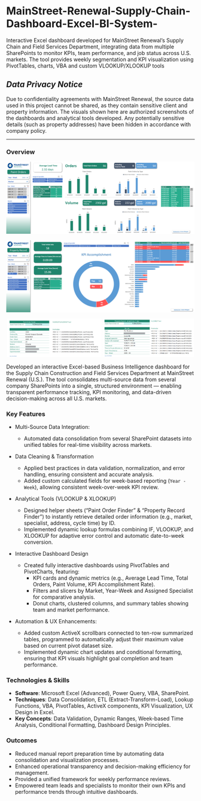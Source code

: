 # **MainStreet-Renewal-Supply-Chain-Dashboard-Excel-BI-System-**
Interactive Excel dashboard developed for MainStreet Renewal’s Supply Chain and Field Services Department, integrating data from multiple SharePoints to monitor KPIs, team performance, and job status across U.S. markets. The tool provides weekly segmentation and KPI visualization using PivotTables, charts, VBA and custom VLOOKUP/XLOOKUP tools

## **_Data Privacy Notice_**
Due to confidentiality agreements with MainStreet Renewal, the source data used in this project cannot be shared, as they contain sensitive client and property information.
The visuals shown here are authorized screenshots of the dashboards and analytical tools developed. Any potentially sensitive details (such as property addresses) have been hidden in accordance with company policy.

---

### Overview

![PO Dashboard](https://raw.githubusercontent.com/LucianoMalagola/MainStreet-Renewal-Supply-Chain-Dashboard-Excel-BI-System-/refs/heads/main/Excel%20Dashboard%20-%20MainStreet%20Renewal/1_PO_dashboard.png)

![Initials Dashboard](https://raw.githubusercontent.com/LucianoMalagola/MainStreet-Renewal-Supply-Chain-Dashboard-Excel-BI-System-/refs/heads/main/Excel%20Dashboard%20-%20MainStreet%20Renewal/3_Initials_dashboard.png)

<p align="center">
  <img src="https://raw.githubusercontent.com/LucianoMalagola/MainStreet-Renewal-Supply-Chain-Dashboard-Excel-BI-System-/main/Excel%20Dashboard%20-%20MainStreet%20Renewal/2_PO_tool.png" width="50%" alt="Paint Order Finder">
  <img src="https://raw.githubusercontent.com/LucianoMalagola/MainStreet-Renewal-Supply-Chain-Dashboard-Excel-BI-System-/main/Excel%20Dashboard%20-%20MainStreet%20Renewal/4_Initials_tool.png" width="48.5%" alt="Initials Tool">
</p>

Developed an interactive Excel-based Business Intelligence dashboard for the Supply Chain Construction and Field Services Department at MainStreet Renewal (U.S.).
The tool consolidates multi-source data from several company SharePoints into a single, structured environment — enabling transparent performance tracking, KPI monitoring, and data-driven decision-making across all U.S. markets.

### Key Features
- Multi-Source Data Integration:
  - Automated data consolidation from several SharePoint datasets into unified tables for real-time visibility across markets.

- Data Cleaning & Transformation
  - Applied best practices in data validation, normalization, and error handling, ensuring consistent and accurate analysis.
  - Added custom calculated fields for week-based reporting (`Year - Week`), allowing consistent week-over-week KPI review.

- Analytical Tools (VLOOKUP & XLOOKUP)
  - Designed helper sheets (“Paint Order Finder” & “Property Record Finder”) to instantly retrieve detailed order information (e.g., market, specialist, address, cycle time) by ID.
  - Implemented dynamic lookup formulas combining IF, VLOOKUP, and XLOOKUP for adaptive error control and automatic date-to-week conversion.

- Interactive Dashboard Design
  - Created fully interactive dashboards using PivotTables and PivotCharts, featuring:
    - KPI cards and dynamic metrics (e.g., Average Lead Time, Total Orders, Paint Volume, KPI Accomplishment Rate).
    - Filters and slicers by Market, Year-Week and Assigned Specialist for comparative analysis.
    - Donut charts, clustered columns, and summary tables showing team and market performance.

- Automation & UX Enhancements:
  - Added custom ActiveX scrollbars connected to ten-row summarized tables, programmed to automatically adjust their maximum value based on current pivot dataset size.
  - Implemented dynamic chart updates and conditional formatting, ensuring that KPI visuals highlight goal completion and team performance.


### Technologies & Skills
- **Software**: Microsoft Excel (Advanced), Power Query, VBA, SharePoint.
- **Techniques**: Data Consolidation, ETL (Extract-Transform-Load), Lookup Functions, VBA, PivotTables, ActiveX components, KPI Visualization, UX Design in Excel.
- **Key Concepts**: Data Validation, Dynamic Ranges, Week-based Time Analysis, Conditional Formatting, Dashboard Design Principles.

### Outcomes
- Reduced manual report preparation time by automating data consolidation and visualization processes.
- Enhanced operational transparency and decision-making efficiency for management.
- Provided a unified framework for weekly performance reviews.
- Empowered team leads and specialists to monitor their own KPIs and performance trends through intuitive dashboards.
